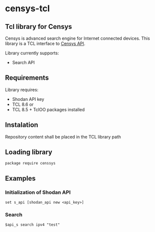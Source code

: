 
# censys-tcl
## Tcl library for Censys
Censys is advanced search engine for Internet connected devices.
This library is a TCL interface to [Censys API](https://censys.io/api).

Library currently supports:
- Search API

## Requirements
Library requires:
- Shodan API key
- TCL 8.6
or
- TCL 8.5 + TclOO packages installed
## Instalation
Repository content shall be placed in the TCL library path

## Loading library
```
package require censsys
```

## Examples
### Initialization of Shodan API
```
set s_api [shodan_api new <api_key>]
```

### Search
```
$api_s search ipv4 "test"
```